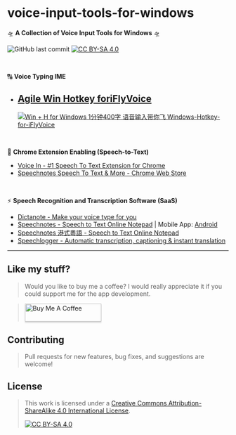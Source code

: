 # voice-input-tools-for-windows

🛸 **A Collection of Voice Input Tools for Windows** 🛸

![GitHub last commit
](https://img.shields.io/github/last-commit/chriskyfung/voice-input-tools-for-windows) [![CC BY-SA 4.0][cc-by-sa-shield]][cc-by-sa]


<br>

🔠 **Voice Typing IME**

- ## [Agile Win Hotkey foriFlyVoice](https://github.com/chriskyfung/Agile-Win-Hotkey-for-iFlyVoice)

    [![Win + H for Windows 1分钟400字 语音输入带你飞 Windows-Hotkey-for-iFlyVoice](https://repository-images.githubusercontent.com/351967858/27f78800-8f63-11eb-854d-3ef89bbe58fa)](https://github.com/chriskyfung/Agile-Win-Hotkey-for-iFlyVoice)

<br>

🛴 **Chrome Extension Enabling (Speech-to-Text)**

- [Voice In - #1 Speech To Text Extension for Chrome](https://dictanote.co/voicein/a/244277/)
- [Speechnotes Speech To Text & More - Chrome Web Store](https://chrome.google.com/webstore/detail/speechnotes-speech-to-tex/nncconplehmbkbhkgkodmnkfaflopkji)

<br>

⚡ **Speech Recognition and Transcription Software (SaaS)**

- [Dictanote - Make your voice type for you](https://dictanote.co/a/244277/)
- [Speechnotes - Speech to Text Online Notepad](https://speechnotes.co/) | Mobile App: [Android](https://play.google.com/store/apps/details?id=co.speechnotes.speechnotes)
- [Speechnotes 港式粵語 - Speech to Text Online Notepad](https://speechnotes.co/yue/)
- [Speechlogger - Automatic transcription, captioning & instant translation](https://speechlogger.appspot.com/)

* * *

## Like my stuff?

> Would you like to buy me a coffee? I would really appreciate it if you could support me for the app development.

> <a href="https://www.buymeacoffee.com/chrisfungky"><img src="https://www.buymeacoffee.com/assets/img/custom_images/orange_img.png" alt="Buy Me A Coffee" style="height: 41px !important;width: 174px !important;box-shadow: 0px 3px 2px 0px rgba(190, 190, 190, 0.5) !important;-webkit-box-shadow: 0px 3px 2px 0px rgba(190, 190, 190, 0.5) !important;" target="_blank"></a>

## Contributing

> Pull requests for new features, bug fixes, and suggestions are welcome!
## License

> This work is licensed under a [Creative Commons Attribution-ShareAlike 4.0
International License][cc-by-sa].
> 
> [![CC BY-SA 4.0][cc-by-sa-image]][cc-by-sa]

[cc-by-sa]: http://creativecommons.org/licenses/by-sa/4.0/
[cc-by-sa-image]: https://licensebuttons.net/l/by-sa/4.0/88x31.png
[cc-by-sa-shield]: https://img.shields.io/badge/License-CC%20BY--SA%204.0-lightgrey.svg

